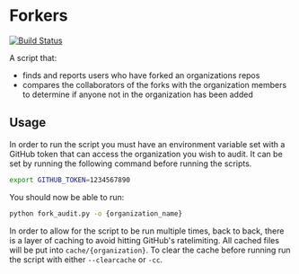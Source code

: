 # Forkers
[![Build Status](https://travis-ci.org/dschaller/forkers.svg?branch=master)](https://travis-ci.org/dschaller/forkers)

A script that:
  - finds and reports users who have forked an organizations repos
  - compares the collaborators of the forks with the organization members to determine if anyone not in the organization has been added
  

## Usage
In order to run the script you must have an environment variable set with a GitHub token that can access the organization you wish to audit. It can be set by running the following command before running the scripts.
```bash
export GITHUB_TOKEN=1234567890
```

You should now be able to run:
```bash
python fork_audit.py -o {organization_name}
```

In order to allow for the script to be run multiple times, back to back, there is a layer of caching to avoid hitting GitHub's ratelimiting.
All cached files will be put into `cache/{organization}`.
To clear the cache before running run the script with either `--clearcache` or `-cc`.
